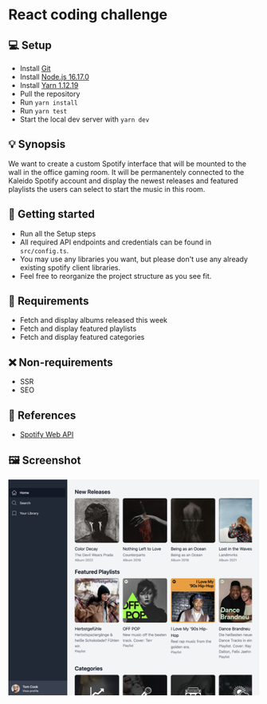 # React coding challenge

## 💻 Setup

- Install [Git](https://git-scm.com)
- Install [Node.js 16.17.0](https://nodejs.org)
- Install [Yarn 1.12.19](https://classic.yarnpkg.com/en/docs/install)
- Pull the repository
- Run `yarn install`
- Run `yarn test`
- Start the local dev server with `yarn dev`

## 💡 Synopsis

We want to create a custom Spotify interface that will be mounted to the wall in the office gaming room. It will be permanentely connected to the Kaleido Spotify account and display the newest releases and featured playlists the users can select to start the music in this room.

## 🚀 Getting started

- Run all the Setup steps
- All required API endpoints and credentials can be found in `src/config.ts`.
- You may use any libraries you want, but please don't use any already existing spotify client libraries.
- Feel free to reorganize the project structure as you see fit.

## 📖 Requirements

- Fetch and display albums released this week
- Fetch and display featured playlists
- Fetch and display featured categories

## ❌ Non-requirements

- SSR
- SEO

## 📎 References

- [Spotify Web API](https://developer.spotify.com/documentation/web-api/)

## 🖼️ Screenshot

![screenshot](public/screenshot.png)
